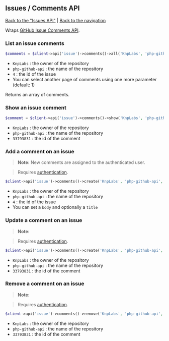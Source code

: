 ## Issues / Comments API
[Back to the "Issues API"](../issues.md) | [Back to the navigation](../index.md)

Wraps [GitHub Issue Comments API](http://developer.github.com/v3/issues/comments/).

### List an issue comments

```php
$comments = $client->api('issue')->comments()->all('KnpLabs', 'php-github-api', 4);
```

* `KnpLabs` : the owner of the repository
* `php-github-api` : the name of the repository
* `4` : the id of the issue
* You can select another page of comments using one more parameter (default: 1)

Returns an array of comments.


### Show an issue comment

```php
$comment = $client->api('issue')->comments()->show('KnpLabs', 'php-github-api', 33793831);
```

* `KnpLabs` : the owner of the repository
* `php-github-api` : the name of the repository
* `33793831` : the id of the comment


### Add a comment on an issue

> **Note:**
> New comments are assigned to the authenticated user.

> Requires [authentication](../security.md).

```php
$client->api('issue')->comments()->create('KnpLabs', 'php-github-api', 4, array('body' => 'My new comment'));
```

* `KnpLabs` : the owner of the repository
* `php-github-api` : the name of the repository
* `4` : the id of the issue
* You can set a `body` and optionally a `title`


### Update a comment on an issue

> **Note:**

> Requires [authentication](../security.md).

```php
$client->api('issue')->comments()->create('KnpLabs', 'php-github-api', 33793831, array('body' => 'My updated comment'));
```

* `KnpLabs` : the owner of the repository
* `php-github-api` : the name of the repository
* `33793831` : the id of the comment

### Remove a comment on an issue

> **Note:**

> Requires [authentication](../security.md).

```php
$client->api('issue')->comments()->remove('KnpLabs', 'php-github-api', 33793831);
```

* `KnpLabs` : the owner of the repository
* `php-github-api` : the name of the repository
* `33793831` : the id of the comment